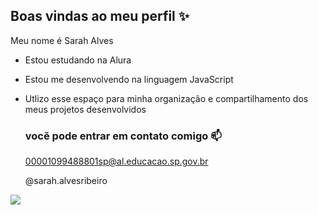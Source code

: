 ## Boas vindas ao meu perfil ✨

Meu nome é Sarah Alves 

- Estou estudando na Alura
- Estou me desenvolvendo na linguagem JavaScript
- Utlizo esse espaço para minha organização e compartilhamento dos meus projetos desenvolvidos

  ### vocẽ pode entrar em contato comigo 📫

  00001099488801sp@al.educacao.sp.gov.br
  
  @sarah.alvesribeiro

![](https://media1.tenor.com/m/0bEioByAZlkAAAAC/te-amo-palmeiras-palmeiras.gif)
